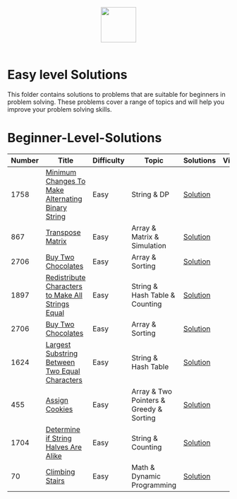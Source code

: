 <p align="center">
  <a  href="https://leetcode.com">
    <img height=80 src="https://assets.leetcode.com/static_assets/public/webpack_bundles/images/logo-dark.e99485d9b.svg">
  </a>
  <br>
  <br>
</p>

# Easy level Solutions
This folder contains solutions to problems that are suitable for beginners in problem solving. These problems cover a range of topics and will help you improve your problem solving skills.

# Beginner-Level-Solutions
|  Number  |      Title     |   Difficulty   | Topic    | Solutions   | Video |             
|-----|----------------|--------------- |--------|-------------|-------------|
|1758|[Minimum Changes To Make Alternating Binary String](https://leetcode.com/problems/minimum-changes-to-make-alternating-binary-string/)|Easy|String & DP|[Solution](https://ideone.com/molHZF) |
|867|[Transpose Matrix](https://leetcode.com/problems/transpose-matrix)|Easy|Array & Matrix & Simulation|[Solution](https://ideone.com/DimdN1) |
|2706|[Buy Two Chocolates](https://leetcode.com/problems/buy-two-chocolates)|Easy|Array & Sorting|[Solution](../Solutions/Buy%20Two%20Chocolates.py) |
|1897|[Redistribute Characters to Make All Strings Equal](https://leetcode.com/problems/redistribute-characters-to-make-all-strings-equal)|Easy|String & Hash Table & Counting|[Solution](../Solutions/Redistribute_Characters_Strings.py) |
|2706|[Buy Two Chocolates](https://leetcode.com/problems/buy-two-chocolates)|Easy|Array & Sorting|[Solution](../Solutions/Buy%20Two%20Chocolates.py) |
|1624|[Largest Substring Between Two Equal Characters](https://leetcode.com/problems/largest-substring-between-two-equal-characters)|Easy|String & Hash Table|[Solution](../Solutions/Largest_substring_characters.py) |
|455|[Assign Cookies](https://leetcode.com/problems/assign-cookies)|Easy|Array & Two Pointers & Greedy & Sorting|[Solution](../Solutions/Assign_Cookies.py) |
|1704|[Determine if String Halves Are Alike](https://leetcode.com/problems/determine-if-string-halves-are-alike)|Easy|String & Counting|[Solution](../Solutions/1704Determine_if_String_Halves.py) |
|70|[Climbing Stairs](https://leetcode.com/problems/climbing-stairs)|Easy|Math & Dynamic Programming|[Solution](../Solutions/Climbing_Stairs.py) |










